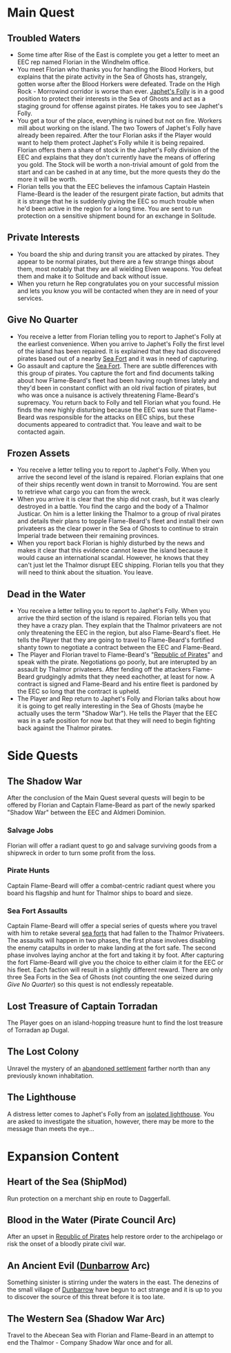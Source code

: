 # Main Quest

## Troubled Waters

- Some time after Rise of the East is complete you get a letter to meet an EEC rep named Florian in the Windhelm office.
- You meet Florian who thanks you for handling the Blood Horkers, but explains that the pirate activity in the Sea of Ghosts has, strangely, gotten worse after the Blood Horkers were defeated. Trade on the High Rock - Morrowind corridor is worse than ever. [Japhet's Folly](https://github.com/TateTaylorUSA/The-Northern-Sea/blob/main/Docs/LOCATIONS.md#japhets-folly) is in a good position to protect their interests in the Sea of Ghosts and act as a staging ground for offense against pirates. He takes you to see Japhet's Folly.
- You get a tour of the place, everything is ruined but not on fire. Workers mill about working on the island. The two Towers of Japhet's Folly have already been repaired. After the tour Florian asks if the Player would want to help them protect Japhet's Folly while it is being repaired. Florian offers them a share of stock in the Japhet's Folly division of the EEC and explains that they don't currently have the means of offering you gold. The Stock will be worth a non-trivial amount of gold from the start and can be cashed in at any time, but the more quests they do the more it will be worth.
- Florian tells you that the EEC believes the infamous Captain Hastein Flame-Beard is the leader of the resurgent pirate faction, but admits that it is strange that he is suddenly giving the EEC so much trouble when he'd been active in the region for a long time. You are sent to run protection on a sensitive shipment bound for an exchange in Solitude. 

## Private Interests

- You board the ship and during transit you are attacked by pirates. They appear to be normal pirates, but there are a few strange things about them, most notably that they are all wielding Elven weapons. You defeat them and make it to Solitude and back without issue.
- When you return he Rep congratulates you on your successful mission and lets you know you will be contacted when they are in need of your services.

## Give No Quarter

- You receive a letter from Florian telling you to report to Japhet's Folly at the earliest convenience. When you arrive to Japhet's Folly the first level of the island has been repaired. It is explained that they had discovered pirates based out of a nearby [Sea Fort](https://github.com/TateTaylorUSA/The-Northern-Sea/blob/main/Docs/LOCATIONS.md#fort-seagard) and it was in need of capturing.
- Go assault and capture the [Sea Fort](https://github.com/TateTaylorUSA/The-Northern-Sea/blob/main/Docs/LOCATIONS.md#fort-seagard). There are subtle differences with this group of pirates. You capture the fort and find documents talking about how Flame-Beard's fleet had been having rough times lately and they'd been in constant conflict with an old rival faction of pirates, but who was once a nuisance is actively threatening Flame-Beard's supremacy. You return back to Folly and tell Florian what you found. He finds the new highly disturbing because the EEC was sure that Flame-Beard was responsible for the attacks on EEC ships, but these documents appeared to contradict that. You leave and wait to be contacted again.

## Frozen Assets

- You receive a letter telling you to report to Japhet's Folly. When you arrive the second level of the island is repaired. Florian explains that one of their ships recently went down in transit to Morrowind. You are sent to retrieve what cargo you can from the wreck. 
- When you arrive it is clear that the ship did not crash, but it was clearly destroyed in a battle. You find the cargo and the body of a Thalmor Justicar. On him is a letter linking the Thalmor to a group of rival pirates and details their plans to topple Flame-Beard's fleet and install their own privateers as the clear power in the Sea of Ghosts to continue to strain Imperial trade between their remaining provinces.
- When you report back Florian is highly disturbed by the news and makes it clear that this evidence cannot leave the island because it would cause an international scandal. However, he knows that they can't just let the Thalmor disrupt EEC shipping. Florian tells you that they will need to think about the situation. You leave.

## Dead in the Water

- You receive a letter telling you to report to Japhet's Folly. When you arrive the third section of the island is repaired. Florian tells you that they have a crazy plan. They explain that the Thalmor privateers are not only threatening the EEC in the region, but also Flame-Beard's fleet. He tells the Player that they are going to travel to Flame-Beard's fortified shanty town to negotiate a contract between the EEC and Flame-Beard. 
- The Player and Florian travel to Flame-Beard's "[Republic of Pirates](https://github.com/TateTaylorUSA/The-Northern-Sea/blob/main/Docs/LOCATIONS.md#republic-of-pirates)" and speak with the pirate. Negotiations go poorly, but are interupted by an assault by Thalmor privateers. After fending off the attackers Flame-Beard grudgingly admits that they need eachother, at least for now. A contract is signed and Flame-Beard and his entire fleet is pardoned by the EEC so long that the contract is upheld.
- The Player and Rep return to Japhet's Folly and Florian talks about how it is going to get really interesting in the Sea of Ghosts (maybe he actually uses the term "Shadow War"). He tells the Player that the EEC was in a safe position for now but that they will need to begin fighting back against the Thalmor pirates.

# Side Quests

## The Shadow War

After the conclusion of the Main Quest several quests will begin to be offered by Florian and Captain Flame-Beard as part of the newly sparked "Shadow War" between the EEC and Aldmeri Dominion.

### Salvage Jobs

Florian will offer a radiant quest to go and salvage surviving goods from a shipwreck in order to turn some profit from the loss.

### Pirate Hunts

Captain Flame-Beard will offer a combat-centric radiant quest where you board his flagship and hunt for Thalmor ships to board and sieze.

### Sea Fort Assaults

Captain Flame-Beard will offer a special series of quests where you travel with him to retake several [sea forts](https://github.com/TateTaylorUSA/The-Northern-Sea/blob/main/Docs/LOCATIONS.md#sea-forts) that had fallen to the Thalmor Privateers. The assaults will happen in two phases, the first phase involves disabling the enemy catapults in order to make landing at the fort safe. The second phase involves laying anchor at the fort and taking it by foot. After capturing the fort Flame-Beard will give you the choice to either claim it for the EEC or his fleet. Each faction will result in a slightly different reward.  There are only three Sea Forts in the Sea of Ghosts (not counting the one seized during *Give No Quarter*) so this quest is not endlessly repeatable.

## Lost Treasure of Captain Torradan

The Player goes on an island-hopping treasure hunt to find the lost treasure of Torradan ap Dugal.

## The Lost Colony

Unravel the mystery of an [abandoned settlement](https://github.com/TateTaylorUSA/The-Northern-Sea/blob/main/Docs/LOCATIONS.md#abandoned-settlement) farther north than any previously known inhabitation.

## The Lighthouse

A distress letter comes to Japhet's Folly from an [isolated lighthouse](https://github.com/TateTaylorUSA/The-Northern-Sea/blob/main/Docs/LOCATIONS.md#seabright-lighthouse). You are asked to investigate the situation, however, there may be more to the message than meets the eye...

# Expansion Content

## Heart of the Sea (ShipMod)

Run protection on a merchant ship en route to Daggerfall. 

## Blood in the Water (Pirate Council Arc)

After an upset in [Republic of Pirates](https://github.com/TateTaylorUSA/The-Northern-Sea/blob/main/Docs/LOCATIONS.md#republic-of-pirates) help restore order to the archipelago or risk the onset of a bloodly pirate civil war.

## An Ancient Evil ([Dunbarrow](https://github.com/TateTaylorUSA/The-Northern-Sea/blob/main/Docs/LOCATIONS.md#dunbarrow) Arc)

Something sinister is stirring under the waters in the east. The denezins of the small village of [Dunbarrow](https://github.com/TateTaylorUSA/The-Northern-Sea/blob/main/Docs/LOCATIONS.md#dunbarrow) have begun to act strange and it is up to you to discover the source of this threat before it is too late.

## The Western Sea (Shadow War Arc)

Travel to the Abecean Sea with Florian and Flame-Beard in an attempt to end the Thalmor - Company Shadow War once and for all.
